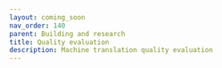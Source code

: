 ```yaml
---
layout: coming_soon
nav_order: 140
parent: Building and research
title: Quality evaluation
description: Machine translation quality evaluation
---
```

